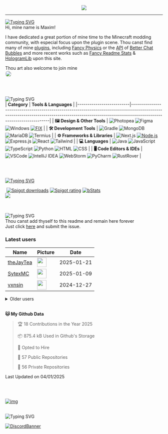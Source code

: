 <div align="center">
  <a href="https://github.com/maximjsx/fancy-readme-stats" target="_blank">
<img src="https://fancy-readme-stats.vercel.app/api?username=maximjsx&title=𝕸𝖆𝖝𝖎𝖒&theme=red_rain&dark_bg=3&hide_border=false&height=230&description=О,%20радуюсѧ!%20Имѧ%20ми%20есть%20Максимъ%0AВъ%20великѣй%20любови%20есмь%20къ%20софтꙋарной%20разработкѧ,%0Aвъ%20игри%20Минькрафтъ,%20и%20съ%20радостиꙋ%20творѧ%20мꙋзыку.&footer=Made%20by%20MaximDe%20·%20Click%20me%20to%20add%20this%20card%20to%20your%20readme%20as%20well%20😎&include_all_commits=true&update=2">
  </a>
</div>

---

[![Typing SVG](https://readme-typing-svg.demolab.com?font=Agbalumo&size=50&duration=1000&pause=1000&color=873653&vCenter=true&repeat=false&width=435&height=80&lines=About+me)]()<br>
Hi, mine name is Maxim!  

I have dedicated a great portion of mine time to the Minecraft modding community, with especial focus upon the plugin scene.
Thou canst find many of mine [plugins](https://www.spigotmc.org/resources/110500/), including [Fancy Physics](https://www.spigotmc.org/resources/110500/) or the [API](https://github.com/maximjsx/ChatBubblesAPI) of [Better Chat Bubbles](https://www.spigotmc.org/resources/115811/) and more recent works such as [Fancy Readme Stats](https://github.com/maximjsx/fancy-readme-stats) & [HologramLib](https://github.com/maximjsx/HologramLib) upon this site.

Thou art also welcome to join mine<br>
<a href="https://discord.gg/2UTkYj26B4" target="_blank">
  <img src="https://img.shields.io/badge/Discord_Server-7289DA?style=flat&logo=discord&logoColor=white" alt="Join Discord Server" style="border-radius: 15px; height: 20px;">
</a>

<br>

<br>![Typing SVG](https://readme-typing-svg.demolab.com?font=Agbalumo&size=50&duration=2000&pause=3000&color=873653&vCenter=true&repeat=false&width=435&height=80&lines=Tools+%26+Languages)<br>
| **Category**             | **Tools & Languages**                                                                                                                                                                            |
|--------------------------|-------------------------------------------------------------------------------------------------------------------------------------------------------------------------------------------------|
| **🖼️ Design & Other Tools** | ![Photopea](https://img.shields.io/badge/Photopea-%23873653.svg?style=for-the-badge&logo=photopea&logoColor=white) ![Figma](https://img.shields.io/badge/Figma-%23873653.svg?style=for-the-badge&logo=figma&logoColor=white) ![Windows](https://img.shields.io/badge/Windows-%23873653.svg?style=for-the-badge&logo=windows&logoColor=white) [![FIX](https://img.shields.io/badge/FIX-%23873653.svg?style=for-the-badge&logo=python&logoColor=white)](https://github.com/maximjsx/FIX) | 
| **🛠️ Development Tools**   | ![Gradle](https://img.shields.io/badge/Gradle-%23873653.svg?style=for-the-badge&logo=gradle&logoColor=white) ![MongoDB](https://img.shields.io/badge/MongoDB-%23873653.svg?style=for-the-badge&logo=mongodb&logoColor=white) ![MariaDB](https://img.shields.io/badge/MariaDB-%23873653.svg?style=for-the-badge&logo=mariadb&logoColor=white) ![Termius](https://img.shields.io/badge/Termius-%23873653.svg?style=for-the-badge&logo=termius&logoColor=white)  |
| **⚙️ Frameworks & Libraries** | ![Next.js](https://img.shields.io/badge/Next.js-%23873653.svg?style=for-the-badge&logo=next.js&logoColor=white) [![Node.js](https://img.shields.io/badge/Node.js-%23873653.svg?style=for-the-badge&logo=node.js&logoColor=white)](https://nodejs.org/) ![Express.js](https://img.shields.io/badge/Express.js-%23873653.svg?style=for-the-badge&logo=express&logoColor=white) ![React](https://img.shields.io/badge/React-%23873653.svg?style=for-the-badge&logo=react&logoColor=white)  ![Tailwind](https://img.shields.io/badge/Tailwind-%23873653.svg?style=for-the-badge&logo=tailwind-css&logoColor=white)  |
| **💻 Languages**           | ![Java](https://img.shields.io/badge/Java-%23873653.svg?style=for-the-badge&logo=openjdk&logoColor=white) ![JavaScript](https://img.shields.io/badge/JavaScript-%23873653.svg?style=for-the-badge&logo=javascript&logoColor=white) ![TypeScript](https://img.shields.io/badge/TypeScript-%23873653.svg?style=for-the-badge&logo=typescript&logoColor=white) ![Python](https://img.shields.io/badge/Python-%23873653.svg?style=for-the-badge&logo=python&logoColor=white) ![HTML](https://img.shields.io/badge/HTML-%23873653.svg?style=for-the-badge&logo=html5&logoColor=white) ![CSS](https://img.shields.io/badge/CSS-%23873653.svg?style=for-the-badge&logo=css3&logoColor=white)  |
| **🖥️ Code Editors & IDEs** | ![VSCode](https://img.shields.io/badge/VSCode-%23873653.svg?style=for-the-badge&logo=javascript&logoColor=white) ![IntelliJ IDEA](https://img.shields.io/badge/IntelliJIDEA-%23873653.svg?style=for-the-badge&logo=intellij-idea&logoColor=white) ![WebStorm](https://img.shields.io/badge/WebStorm-%23873653.svg?style=for-the-badge&logo=webstorm&logoColor=white) ![PyCharm](https://img.shields.io/badge/PyCharm-%23873653.svg?style=for-the-badge&logo=pycharm&logoColor=white) ![RustRover](https://img.shields.io/badge/RustRover-%23873653.svg?style=for-the-badge&logo=rust&logoColor=white) |

<br>

<br>[![Typing SVG](https://readme-typing-svg.demolab.com?font=Agbalumo&size=50&duration=3000&pause=5000&color=873653&vCenter=true&repeat=false&width=435&height=80&lines=%231+Repository)](https://git.io/typing-svg)<br>
<div align="left">
&nbsp;<a href="https://www.spigotmc.org/resources/110500/"><img src="https://img.shields.io/spiget/downloads/110500?label=Spigot%20downloads" alt="Spigot downloads"></a>
<a href="https://www.spigotmc.org/resources/110500/reviews"><img src="https://img.shields.io/spiget/rating/110500?label=Spigot%20rating" alt="Spigot rating"></a>
<a href="https://bstats.org/plugin/bukkit/Fancy%20Physics/18833"><img src="https://img.shields.io/bstats/servers/18833" alt="bStats"></a><br>
<a href="https://github.com/maximjsx/FancyPhysics">
  <img align="center" src="https://fancy-readme-stats.vercel.app/api/pin/?username=maximjsx&hide_border=false&repo=FancyPhysics&theme=red_rain&show_icons=true&update=7&dark_bg=5" />
</a>

<br>
<br>

<br>![Typing SVG](https://readme-typing-svg.demolab.com?font=Agbalumo&size=50&duration=4000&pause=6000&color=873653&vCenter=true&repeat=false&width=435&height=80&lines=Stick+here+forever%3F)<br>
Thou canst add thyself to this readme and remain here forever   
Just click [here](https://github.com/maximjsx/maximjsx/issues/new?title=Submit%20yourself&body=Just%20press%20%27Submit%20new%20issue%27.%20You%20don%27t%20need%20to%20do%20anything%20else.%27%0AWhen%20this%20issue%20is%20closed%20by%20the%20bot,%20the%20README%20will%20be%20updated.)
and submit the issue.

### Latest users
<!--START_SECTION:users-->
| Name | Picture | Date |
| ---- | ---------------- | ---- |
| [theJayTea](https://github.com/theJayTea) | <img src="https://avatars.githubusercontent.com/theJayTea" width="30" height="30" /> | 2025-01-21 |
| [SytexMC](https://github.com/SytexMC) | <img src="https://avatars.githubusercontent.com/SytexMC" width="30" height="30" /> | 2025-01-09 |
| [vxnsin](https://github.com/vxnsin) | <img src="https://avatars.githubusercontent.com/vxnsin" width="30" height="30" /> | 2024-12-27 |

<!--END_SECTION:users-->

<details>
<summary>Older users</summary>
  
<!--START_SECTION:old_users-->
| Name | Picture | Date |
| ---- | ---------------- | ---- |
| [ReneGaming5](https://github.com/ReneGaming5) | <img src="https://avatars.githubusercontent.com/ReneGaming5" width="30" height="30" /> | 2024-11-18 |
| [LuisGot](https://github.com/LuisGot) | <img src="https://avatars.githubusercontent.com/LuisGot" width="30" height="30" /> | 2024-11-15 |
| [Kiritosky](https://github.com/Kiritosky) | <img src="https://avatars.githubusercontent.com/Kiritosky" width="30" height="30" /> | 2024-11-14 |
| [chicacos](https://github.com/chicacos) | <img src="https://avatars.githubusercontent.com/chicacos" width="30" height="30" /> | 2024-11-10 |
| [BlackDevReal](https://github.com/BlackDevReal) | <img src="https://avatars.githubusercontent.com/BlackDevReal" width="30" height="30" /> | 2024-11-10 |
| [hallo1142](https://github.com/hallo1142) | <img src="https://avatars.githubusercontent.com/hallo1142" width="30" height="30" /> | 2024-11-10 |
| [maximjsx](https://github.com/maximjsx) | <img src="https://avatars.githubusercontent.com/maximjsx" width="30" height="30" /> | 2024-11-10 |
| [Gebuildet](https://github.com/Gebuildet) | <img src="https://avatars.githubusercontent.com/Gebuildet" width="30" height="30" /> | 2024-11-10 |

<!--END_SECTION:old_users-->

</details>

<br>

<!--START_SECTION:waka-->
**🐱 My Github Data** 

> 🏆 18 Contributions in the Year 2025
 > 
> 📦 875.4 kB Used in Github's Storage 
 > 
> 💼 Opted to Hire
 > 
> 📜 57 Public Repositories 
 > 
> 🔑 56 Private Repositories  
 > 

 Last Updated on 04/01/2025
<!--END_SECTION:waka-->

<br>
<br>

[![img](https://github.com/user-attachments/assets/fb882d1e-fdd5-4a48-8bd4-88590c6f1dcd)](https://github.com/maximjsx/portfolio)

<br>![Typing SVG](https://readme-typing-svg.demolab.com?font=Agbalumo&size=50&duration=6000&pause=8000&color=873653&vCenter=true&repeat=false&width=435&height=80&lines=Community+Server)<br>

[![DiscordBanner](https://invidget.switchblade.xyz/2UTkYj26B4)](https://discord.gg/2UTkYj26B4)
